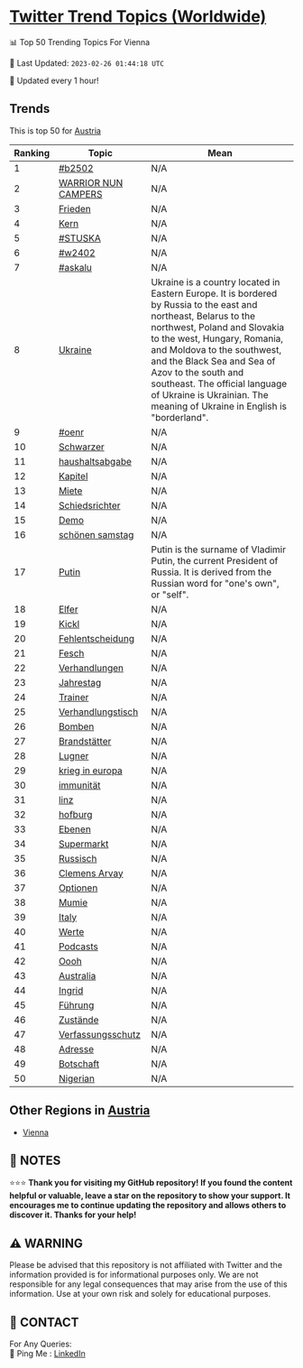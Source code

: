 [Twitter Trend Topics (Worldwide)](https://github.com/ErcinDedeoglu/Twitter-Trend-Topics)
==========


📊 Top 50 Trending Topics For Vienna

📆 Last Updated: `2023-02-26 01:44:18 UTC`

🔧 Updated every 1 hour!


## Trends

This is top 50 for [Austria](</Austria>)

| Ranking | Topic | Mean |
| ------- | ------------ | ------------ |
| 1 | [#b2502](http://twitter.com/search?q=%23b2502) | N/A |
| 2 | [WARRIOR NUN CAMPERS](http://twitter.com/search?q=WARRIOR+NUN+CAMPERS) | N/A |
| 3 | [Frieden](http://twitter.com/search?q=Frieden) | N/A |
| 4 | [Kern](http://twitter.com/search?q=Kern) | N/A |
| 5 | [#STUSKA](http://twitter.com/search?q=%23STUSKA) | N/A |
| 6 | [#w2402](http://twitter.com/search?q=%23w2402) | N/A |
| 7 | [#askalu](http://twitter.com/search?q=%23askalu) | N/A |
| 8 | [Ukraine](http://twitter.com/search?q=Ukraine) | Ukraine is a country located in Eastern Europe. It is bordered by Russia to the east and northeast, Belarus to the northwest, Poland and Slovakia to the west, Hungary, Romania, and Moldova to the southwest, and the Black Sea and Sea of Azov to the south and southeast. The official language of Ukraine is Ukrainian. The meaning of Ukraine in English is "borderland". |
| 9 | [#oenr](http://twitter.com/search?q=%23oenr) | N/A |
| 10 | [Schwarzer](http://twitter.com/search?q=Schwarzer) | N/A |
| 11 | [haushaltsabgabe](http://twitter.com/search?q=haushaltsabgabe) | N/A |
| 12 | [Kapitel](http://twitter.com/search?q=Kapitel) | N/A |
| 13 | [Miete](http://twitter.com/search?q=Miete) | N/A |
| 14 | [Schiedsrichter](http://twitter.com/search?q=Schiedsrichter) | N/A |
| 15 | [Demo](http://twitter.com/search?q=Demo) | N/A |
| 16 | [schönen samstag](http://twitter.com/search?q=sch%c3%b6nen+samstag) | N/A |
| 17 | [Putin](http://twitter.com/search?q=Putin) | Putin is the surname of Vladimir Putin, the current President of Russia. It is derived from the Russian word for "one's own", or "self". |
| 18 | [Elfer](http://twitter.com/search?q=Elfer) | N/A |
| 19 | [Kickl](http://twitter.com/search?q=Kickl) | N/A |
| 20 | [Fehlentscheidung](http://twitter.com/search?q=Fehlentscheidung) | N/A |
| 21 | [Fesch](http://twitter.com/search?q=Fesch) | N/A |
| 22 | [Verhandlungen](http://twitter.com/search?q=Verhandlungen) | N/A |
| 23 | [Jahrestag](http://twitter.com/search?q=Jahrestag) | N/A |
| 24 | [Trainer](http://twitter.com/search?q=Trainer) | N/A |
| 25 | [Verhandlungstisch](http://twitter.com/search?q=Verhandlungstisch) | N/A |
| 26 | [Bomben](http://twitter.com/search?q=Bomben) | N/A |
| 27 | [Brandstätter](http://twitter.com/search?q=Brandst%c3%a4tter) | N/A |
| 28 | [Lugner](http://twitter.com/search?q=Lugner) | N/A |
| 29 | [krieg in europa](http://twitter.com/search?q=krieg+in+europa) | N/A |
| 30 | [immunität](http://twitter.com/search?q=immunit%c3%a4t) | N/A |
| 31 | [linz](http://twitter.com/search?q=linz) | N/A |
| 32 | [hofburg](http://twitter.com/search?q=hofburg) | N/A |
| 33 | [Ebenen](http://twitter.com/search?q=Ebenen) | N/A |
| 34 | [Supermarkt](http://twitter.com/search?q=Supermarkt) | N/A |
| 35 | [Russisch](http://twitter.com/search?q=Russisch) | N/A |
| 36 | [Clemens Arvay](http://twitter.com/search?q=Clemens+Arvay) | N/A |
| 37 | [Optionen](http://twitter.com/search?q=Optionen) | N/A |
| 38 | [Mumie](http://twitter.com/search?q=Mumie) | N/A |
| 39 | [Italy](http://twitter.com/search?q=Italy) | N/A |
| 40 | [Werte](http://twitter.com/search?q=Werte) | N/A |
| 41 | [Podcasts](http://twitter.com/search?q=Podcasts) | N/A |
| 42 | [Oooh](http://twitter.com/search?q=Oooh) | N/A |
| 43 | [Australia](http://twitter.com/search?q=Australia) | N/A |
| 44 | [Ingrid](http://twitter.com/search?q=Ingrid) | N/A |
| 45 | [Führung](http://twitter.com/search?q=F%c3%bchrung) | N/A |
| 46 | [Zustände](http://twitter.com/search?q=Zust%c3%a4nde) | N/A |
| 47 | [Verfassungsschutz](http://twitter.com/search?q=Verfassungsschutz) | N/A |
| 48 | [Adresse](http://twitter.com/search?q=Adresse) | N/A |
| 49 | [Botschaft](http://twitter.com/search?q=Botschaft) | N/A |
| 50 | [Nigerian](http://twitter.com/search?q=Nigerian) | N/A |



## Other Regions in [Austria](</Austria>)

* [Vienna](</Austria/Vienna.md>)



## 📝 NOTES

⭐⭐⭐ **Thank you for visiting my GitHub repository! If you found the content helpful or valuable, leave a star on the repository to show your support. It encourages me to continue updating the repository and allows others to discover it. Thanks for your help!**


## ⚠️ WARNING

Please be advised that this repository is not affiliated with Twitter and the information provided is for informational purposes only. We are not responsible for any legal consequences that may arise from the use of this information. Use at your own risk and solely for educational purposes.


## 📨 CONTACT

 For Any Queries:  
            🏓 Ping Me : [LinkedIn](https://www.linkedin.com/in/ercindedeoglu/)
